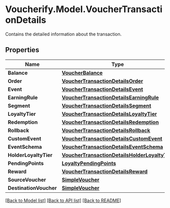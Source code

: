 # Voucherify.Model.VoucherTransactionDetails
Contains the detailed information about the transaction.

## Properties

Name | Type | Description | Notes
------------ | ------------- | ------------- | -------------
**Balance** | [**VoucherBalance**](VoucherBalance.md) |  | [optional] 
**Order** | [**VoucherTransactionDetailsOrder**](VoucherTransactionDetailsOrder.md) |  | [optional] 
**Event** | [**VoucherTransactionDetailsEvent**](VoucherTransactionDetailsEvent.md) |  | [optional] 
**EarningRule** | [**VoucherTransactionDetailsEarningRule**](VoucherTransactionDetailsEarningRule.md) |  | [optional] 
**Segment** | [**VoucherTransactionDetailsSegment**](VoucherTransactionDetailsSegment.md) |  | [optional] 
**LoyaltyTier** | [**VoucherTransactionDetailsLoyaltyTier**](VoucherTransactionDetailsLoyaltyTier.md) |  | [optional] 
**Redemption** | [**VoucherTransactionDetailsRedemption**](VoucherTransactionDetailsRedemption.md) |  | [optional] 
**Rollback** | [**VoucherTransactionDetailsRollback**](VoucherTransactionDetailsRollback.md) |  | [optional] 
**CustomEvent** | [**VoucherTransactionDetailsCustomEvent**](VoucherTransactionDetailsCustomEvent.md) |  | [optional] 
**EventSchema** | [**VoucherTransactionDetailsEventSchema**](VoucherTransactionDetailsEventSchema.md) |  | [optional] 
**HolderLoyaltyTier** | [**VoucherTransactionDetailsHolderLoyaltyTier**](VoucherTransactionDetailsHolderLoyaltyTier.md) |  | [optional] 
**PendingPoints** | [**LoyaltyPendingPoints**](LoyaltyPendingPoints.md) |  | [optional] 
**Reward** | [**VoucherTransactionDetailsReward**](VoucherTransactionDetailsReward.md) |  | [optional] 
**SourceVoucher** | [**SimpleVoucher**](SimpleVoucher.md) |  | [optional] 
**DestinationVoucher** | [**SimpleVoucher**](SimpleVoucher.md) |  | [optional] 

[[Back to Model list]](../README.md#documentation-for-models) [[Back to API list]](../README.md#documentation-for-api-endpoints) [[Back to README]](../README.md)

